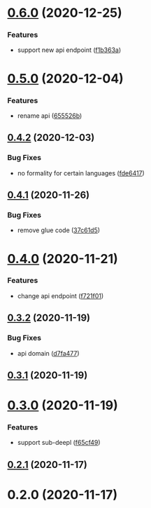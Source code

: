 # [0.6.0](https://github.com/geekdada/bob-plugin-deepl-translate/compare/v0.5.0...v0.6.0) (2020-12-25)


### Features

* support new api endpoint ([f1b363a](https://github.com/geekdada/bob-plugin-deepl-translate/commit/f1b363a1207aacaf0e9642ecc6ba0b9577f4a4c0))



# [0.5.0](https://github.com/geekdada/bob-plugin-deepl-translate/compare/v0.4.2...v0.5.0) (2020-12-04)


### Features

* rename api ([655526b](https://github.com/geekdada/bob-plugin-deepl-translate/commit/655526b410e6c3690b595633a868d149776cfc26))



## [0.4.2](https://github.com/geekdada/bob-plugin-deepl-translate/compare/v0.4.1...v0.4.2) (2020-12-03)


### Bug Fixes

* no formality for certain languages ([fde6417](https://github.com/geekdada/bob-plugin-deepl-translate/commit/fde6417c38424d8b55adae2be01187db78829095))



## [0.4.1](https://github.com/geekdada/bob-plugin-deepl-translate/compare/v0.4.0...v0.4.1) (2020-11-26)


### Bug Fixes

* remove glue code ([37c61d5](https://github.com/geekdada/bob-plugin-deepl-translate/commit/37c61d58db210958a67318a49dfe69c6075a6eb9))



# [0.4.0](https://github.com/geekdada/bob-plugin-deepl-translate/compare/v0.3.2...v0.4.0) (2020-11-21)


### Features

* change api endpoint ([f721f01](https://github.com/geekdada/bob-plugin-deepl-translate/commit/f721f0146d1a66e9528ac72704351c470d9dd691))



## [0.3.2](https://github.com/geekdada/bob-plugin-deepl-translate/compare/v0.3.1...v0.3.2) (2020-11-19)


### Bug Fixes

* api domain ([d7fa477](https://github.com/geekdada/bob-plugin-deepl-translate/commit/d7fa477099b6e0133b30652dfefd666ab4ebbdcc))



## [0.3.1](https://github.com/geekdada/bob-plugin-deepl-translate/compare/v0.3.0...v0.3.1) (2020-11-19)



# [0.3.0](https://github.com/geekdada/bob-plugin-deepl-translate/compare/v0.2.1...v0.3.0) (2020-11-19)


### Features

* support sub-deepl ([f65cf49](https://github.com/geekdada/bob-plugin-deepl-translate/commit/f65cf49dc4a50cef076a93f2f007ddf7ecc74fcb))



## [0.2.1](https://github.com/geekdada/bob-plugin-deepl-translate/compare/v0.2.0...v0.2.1) (2020-11-17)



# 0.2.0 (2020-11-17)



